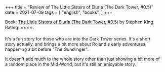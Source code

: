 +++
title = "Review of The Little Sisters of Eluria (The Dark Tower, #0.5)"
date = 2021-07-09
tags = [
    "english",
    "books",
]
+++

Book: [The Little Sisters of Eluria (The Dark Tower, #0.5)](https://www.goodreads.com/review/show/4099311654) by Stephen King. Rating: ⭐️⭐️⭐️⭐️.

It's a fun story for those who are into the Dark Tower series. It's a short
story actually, and brings a bit more about Roland's early adventures, happening
a bit before "The Gunslinger".

It doesn't add much to the whole story other than just showing a bit more of a
random place in the Mid-World, but it's still an enjoyable story.
